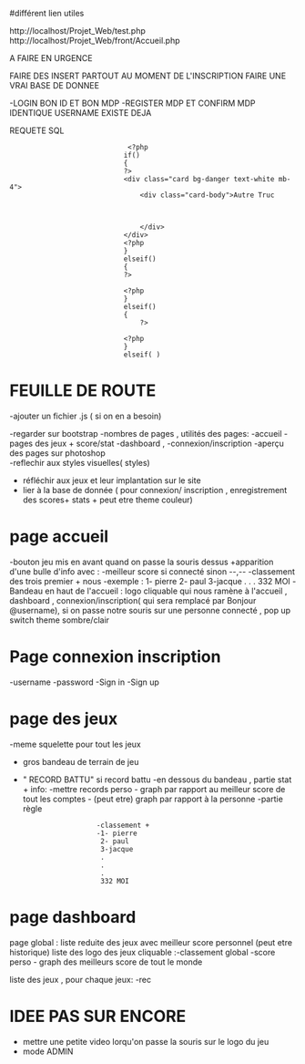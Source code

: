 #différent lien utiles 

http://localhost/Projet_Web/test.php
http://localhost/Projet_Web/front/Accueil.php
       

A FAIRE EN URGENCE

FAIRE DES INSERT PARTOUT AU MOMENT DE L'INSCRIPTION 
FAIRE UNE VRAI BASE DE DONNEE

-LOGIN
BON ID ET BON MDP
-REGISTER
MDP ET CONFIRM MDP IDENTIQUE
USERNAME EXISTE DEJA

REQUETE SQL



                                 <?php
                                if()
                                {
                                ?>    
                                <div class="card bg-danger text-white mb-4">
                                    <div class="card-body">Autre Truc
                                        


                                    </div>
                                </div>
                                <?php
                                }
                                elseif()
                                {
                                ?>

                                <?php
                                }
                                elseif()
                                {
                                    ?>

                                <?php   
                                }
                                elseif( )






















# FEUILLE DE ROUTE 

-ajouter un fichier .js ( si on en a besoin)

-regarder sur bootstrap
-nombres de pages , utilités des pages:
        -accueil
        -pages des jeux + score/stat
        -dashboard , 
        -connexion/inscription
-aperçu des pages sur photoshop        
-reflechir aux styles visuelles( styles)

- réfléchir aux jeux et leur implantation sur le site 
- lier à la base de donnée ( pour connexion/ inscription , enregistrement des scores+ stats + peut etre theme couleur)



# page accueil
-bouton jeu mis en avant quand on passe la souris dessus 
                                                        +apparition d'une bulle d'info avec :
                                                            -meilleur score si connecté sinon --,--
                                                            -classement des trois premier + nous
                                                                        -exemple : 1- pierre
                                                                                   2- paul
                                                                                   3-jacque
                                                                                   .
                                                                                   .
                                                                                   .
                                                                                   332 MOI
-Bandeau en haut de l'accueil : logo cliquable qui nous ramène à l'accueil , dashboard , connexion/inscription( qui sera remplacé par Bonjour @username),
si on passe notre souris sur une personne connecté , pop up switch theme sombre/clair

# Page connexion inscription
-username
-password
-Sign in
-Sign up

# page des jeux
-meme squelette pour tout les jeux 
- gros bandeau de terrain de jeu
+ " RECORD BATTU" si record battu
-en dessous du bandeau , partie stat + info:
                        -mettre records perso
                        - graph par rapport au meilleur score de tout les comptes 
                        - (peut etre) graph par rapport à la personne 
                        -partie règle

                        -classement +
                        -1- pierre
                         2- paul
                         3-jacque
                         .
                         .
                         .
                         332 MOI

# page dashboard
page global : liste reduite des jeux avec meilleur score personnel 
              (peut etre historique)
              liste des logo des jeux cliquable 
              :-classement global
               -score perso
               - graph des meilleurs score de tout le monde

 liste des jeux , pour chaque jeux:
 -rec

# IDEE PAS SUR ENCORE

- mettre une petite video lorqu'on passe la souris sur le logo du jeu 
- mode ADMIN

                                                                                    